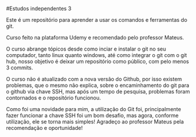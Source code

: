 #Estudos independentes 3

Este é um repositório para aprender a usar os comandos e ferramentas do git.

Curso feito na plataforma Udemy e recomendado pelo professor Mateus.

O curso abrange tópicos desde como inciar e instalar o git no seu computador, tanto linux quanto windows, até como integrar o git com o git hub, nosso objetivo é deixar um repositório como público, com pelo menos 3 commits.

O curso não é atualizado com a nova versão do Github, por isso existem problemas, que o mesmo não explica, sobre o encaminhamento do git para o github via chave SSH, mas após um tempo de pesquisa, problemas foram contornados e o repositório funcionou.

Como foi uma novidade para mim, a utilização do Git foi, principalmente fazer funcionar a chave SSH foi um bom desafio, mas agora, conforme utilização, ele se torna mais simples!
Agradeço ao professor Mateus pela recomendação e oportunidade!
